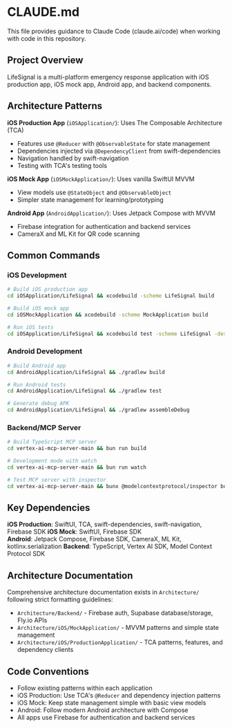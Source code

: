 # CLAUDE.md

This file provides guidance to Claude Code (claude.ai/code) when working with code in this repository.

## Project Overview

LifeSignal is a multi-platform emergency response application with iOS production app, iOS mock app, Android app, and backend components.

## Architecture Patterns

**iOS Production App** (`iOSApplication/`): Uses The Composable Architecture (TCA)
- Features use `@Reducer` with `@ObservableState` for state management
- Dependencies injected via `@DependencyClient` from swift-dependencies
- Navigation handled by swift-navigation
- Testing with TCA's testing tools

**iOS Mock App** (`iOSMockApplication/`): Uses vanilla SwiftUI MVVM
- View models use `@StateObject` and `@ObservableObject`
- Simpler state management for learning/prototyping

**Android App** (`AndroidApplication/`): Uses Jetpack Compose with MVVM
- Firebase integration for authentication and backend services
- CameraX and ML Kit for QR code scanning

## Common Commands

### iOS Development
```bash
# Build iOS production app
cd iOSApplication/LifeSignal && xcodebuild -scheme LifeSignal build

# Build iOS mock app  
cd iOSMockApplication && xcodebuild -scheme MockApplication build

# Run iOS tests
cd iOSApplication/LifeSignal && xcodebuild test -scheme LifeSignal -destination 'platform=iOS Simulator,name=iPhone 15'
```

### Android Development
```bash
# Build Android app
cd AndroidApplication/LifeSignal && ./gradlew build

# Run Android tests
cd AndroidApplication/LifeSignal && ./gradlew test

# Generate debug APK
cd AndroidApplication/LifeSignal && ./gradlew assembleDebug
```

### Backend/MCP Server
```bash
# Build TypeScript MCP server
cd vertex-ai-mcp-server-main && bun run build

# Development mode with watch
cd vertex-ai-mcp-server-main && bun run watch

# Test MCP server with inspector
cd vertex-ai-mcp-server-main && bunx @modelcontextprotocol/inspector build/index.js
```

## Key Dependencies

**iOS Production**: SwiftUI, TCA, swift-dependencies, swift-navigation, Firebase SDK
**iOS Mock**: SwiftUI, Firebase SDK  
**Android**: Jetpack Compose, Firebase SDK, CameraX, ML Kit, kotlinx.serialization
**Backend**: TypeScript, Vertex AI SDK, Model Context Protocol SDK

## Architecture Documentation

Comprehensive architecture documentation exists in `Architecture/` following strict formatting guidelines:
- `Architecture/Backend/` - Firebase auth, Supabase database/storage, Fly.io APIs
- `Architecture/iOS/MockApplication/` - MVVM patterns and simple state management
- `Architecture/iOS/ProductionApplication/` - TCA patterns, features, and dependency clients

## Code Conventions

- Follow existing patterns within each application
- iOS Production: Use TCA's `@Reducer` and dependency injection patterns
- iOS Mock: Keep state management simple with basic view models
- Android: Follow modern Android architecture with Compose
- All apps use Firebase for authentication and backend services